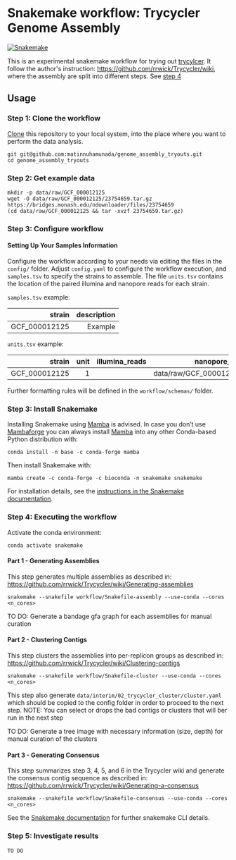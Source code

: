 # Snakemake workflow: Trycycler Genome Assembly

[![Snakemake](https://img.shields.io/badge/snakemake-≥6.15.1-brightgreen.svg)](https://snakemake.github.io)

This is an experimental snakemake workflow for trying out [trycylcer](https://github.com/rrwick/Trycycler). 
It follow the author's instruction: https://github.com/rrwick/Trycycler/wiki, where the assembly are split into different steps.
See [step 4](#step-4-executing-the-workflow)

## Usage
### Step 1: Clone the workflow

[Clone](https://help.github.com/en/articles/cloning-a-repository) this repository to your local system, into the place where you want to perform the data analysis. 

    git git@github.com:matinnuhamunada/genome_assembly_tryouts.git
    cd genome_assembly_tryouts

### Step 2: Get example data
```shell
mkdir -p data/raw/GCF_000012125
wget -O data/raw/GCF_000012125/23754659.tar.gz https://bridges.monash.edu/ndownloader/files/23754659
(cd data/raw/GCF_000012125 && tar -xvzf 23754659.tar.gz)
```
### Step 3: Configure workflow
#### Setting Up Your Samples Information
Configure the workflow according to your needs via editing the files in the `config/` folder. Adjust `config.yaml` to configure the workflow execution, and `samples.tsv` to specify the strains to assemble. The file `units.tsv` contains the location of the paired illumina and nanopore reads for each strain.

`samples.tsv` example:

|  strain       |       description |
|--------------:|------------------:|
| GCF_000012125 | Example |

`units.tsv` example:

|  strain       |  unit |    illumina_reads |               nanopore_reads |
|--------------:|------:|------------------:|-----------------------------:|
| GCF_000012125 | 1     |                   | data/raw/GCF_000012125.1     |

Further formatting rules will be defined in the `workflow/schemas/` folder.

### Step 3: Install Snakemake

Installing Snakemake using [Mamba](https://github.com/mamba-org/mamba) is advised. In case you don’t use [Mambaforge](https://github.com/conda-forge/miniforge#mambaforge) you can always install [Mamba](https://github.com/mamba-org/mamba) into any other Conda-based Python distribution with:

    conda install -n base -c conda-forge mamba

Then install Snakemake with:

    mamba create -c conda-forge -c bioconda -n snakemake snakemake

For installation details, see the [instructions in the Snakemake documentation](https://snakemake.readthedocs.io/en/stable/getting_started/installation.html).

### Step 4: Executing the workflow

Activate the conda environment:

    conda activate snakemake

#### Part 1 - Generating Assemblies
This step generates multiple assemblies as described in: https://github.com/rrwick/Trycycler/wiki/Generating-assemblies

    snakemake --snakefile workflow/Snakefile-assembly --use-conda --cores <n_cores>

TO DO: Generate a bandage gfa graph for each assemblies for manual curation
#### Part 2 - Clustering Contigs
This step clusters the assemblies into per-replicon groups as described in: https://github.com/rrwick/Trycycler/wiki/Clustering-contigs

    snakemake --snakefile workflow/Snakefile-cluster --use-conda --cores <n_cores>

This step also generate `data/interim/02_trycycler_cluster/cluster.yaml` which should be copied to the config folder in order to proceed to the next step. NOTE: You can select or drops the bad contigs or clusters that will ber run in the next step

TO DO: Generate a tree image with necessary information (size, depth) for manual curation of the clusters
#### Part 3 - Generating Consensus
This step summarizes step 3, 4, 5, and 6 in the Trycycler wiki and generate the consensus contig sequence as described in: https://github.com/rrwick/Trycycler/wiki/Generating-a-consensus


    snakemake --snakefile workflow/Snakefile-consensus --use-conda --cores <n_cores>

See the [Snakemake documentation](https://snakemake.readthedocs.io/en/stable/executable.html) for further snakemake CLI details.

### Step 5: Investigate results
`TO DO`